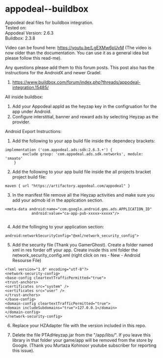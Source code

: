 # appodeal--buildbox
Appodeal deal files for buildbox integration.  
Tested on:  
Appodeal Version: 2.6.3  
Buildbox: 2.3.8

Video can be found here: https://youtu.be/LgEXMw6pUvM
(The video is now older than the documentation. You can use it as a general idea but please follow this read-me).

Any questions please add them to this forum posts. This post also has the instructions for the AndroidX and newer Gradel.
1. https://www.buildbox.com/forum/index.php?threads/appodeal-integration.15485/

All inside buildbox:
1. Add your Appodeal appId as the heyzap key in the configruation for the app under Android.
2. Configure interstitial, banner and reward ads by selecting Heyzap as the provider.


Android Export Instructions:
1. Add the following to your app build file inside the dependecy brackets:
```
implementation ('com.appodeal.ads:sdk:2.6.3.+') {
        exclude group: 'com.appodeal.ads.sdk.networks', module: 'smaato'
    }
```  

2. Add the following to your app build file inside the all projects bracket project build file:
```
maven { url "https://artifactory.appodeal.com/appodeal" }
```


3. In the manifest file remove all the Heyzap activities and make sure you add your admob id in the application section.

```
<meta-data android:name="com.google.android.gms.ads.APPLICATION_ID"
            android:value="ca-app-pub-xxxxx~xxxxx"/>
            
```
4. Add the follinging to your application section:

```
android:networkSecurityConfig="@xml/network_security_config">
```

5. Add the security file (Thank you GamerGhost). Create a folder named xml in res forder off your app. Create inside this xml folder the network_security_config.xml (right click on res - New - Android Resourse File)

```
<?xml version="1.0" encoding="utf-8"?>
<network-security-config>
<base-config cleartextTrafficPermitted="true">
<trust-anchors>
<certificates src="system" />
<certificates src="user" />
</trust-anchors>
</base-config>
<domain-config cleartextTrafficPermitted="true">
<domain includeSubdomains="true">127.0.0.1</domain>
</domain-config>
</network-security-config>
```
6. Replace your HZAdapter file with the version included in this repo.  

7. Delete the file PTAdHeyzap.jar from the "<ProjectExportFolder>/app/libs/". If you leave this library in that folder your game/app will be removed from the store by Google. (Thank you Murtaza Kohinoor youtube subscriber for reporting this issue).
